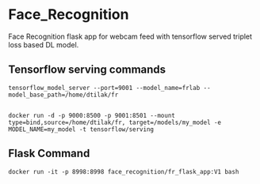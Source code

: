# Face_Recognition
Face Recognition flask app for webcam feed with tensorflow served triplet loss based DL model.

## Tensorflow serving commands
```
tensorflow_model_server --port=9001 --model_name=frlab --model_base_path=/home/dtilak/fr


docker run -d -p 9000:8500 -p 9001:8501 --mount type=bind,source=/home/dtilak/fr, target=/models/my_model -e MODEL_NAME=my_model -t tensorflow/serving 
```


## Flask Command
`docker run -it -p 8998:8998 face_recognition/fr_flask_app:V1 bash`

